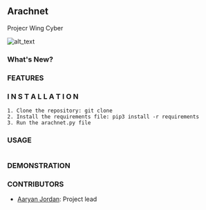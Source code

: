 ## Arachnet
Projecr Wing Cyber

![alt_text](mlsa.png)

### What's New?


### FEATURES



### I N S T A L L A T I O N

```
1. Clone the repository: git clone 
2. Install the requirements file: pip3 install -r requirements
3. Run the arachnet.py file
```

### USAGE
```

```

### DEMONSTRATION



### CONTRIBUTORS

- [Aaryan Jordan](https://www.linkedin.com/in/aaryan-jordan/): Project lead
